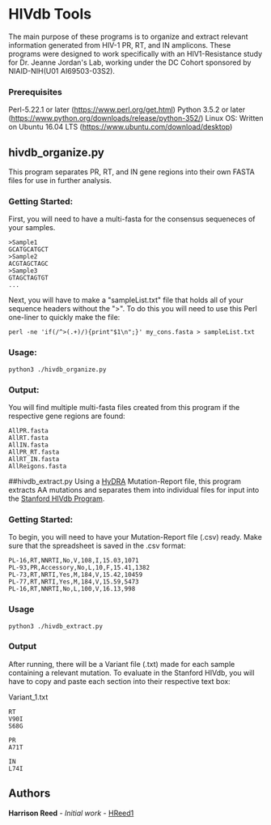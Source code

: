 # HIVdb Tools

The main purpose of these programs is to organize and extract relevant information generated from HIV-1 PR, RT, and IN amplicons. These programs were designed to work specifically with an HIV1-Resistance study for Dr. Jeanne Jordan's Lab, working under the DC Cohort sponsored by NIAID-NIH(U01 AI69503-03S2).

### Prerequisites

Perl-5.22.1 or later (https://www.perl.org/get.html)
Python 3.5.2 or later (https://www.python.org/downloads/release/python-352/)
Linux OS: Written on Ubuntu 16.04 LTS (https://www.ubuntu.com/download/desktop)

## hivdb_organize.py
This program separates PR, RT, and IN gene regions into their own FASTA files for use in further analysis.

### Getting Started:
First, you will need to have a multi-fasta for the consensus sequeneces of your samples.

```
>Sample1
GCATGCATGCT
>Sample2
ACGTAGCTAGC
>Sample3
GTAGCTAGTGT
...
```

Next, you will have to make a "sampleList.txt" file that holds all of your sequence headers without the ">". To do this you will need to use this Perl one-liner to quickly make the file:

```
perl -ne 'if(/^>(.+)/){print"$1\n";}' my_cons.fasta > sampleList.txt

```
### Usage:

```
python3 ./hivdb_organize.py
```

### Output:

You will find multiple multi-fasta files created from this program if the respective gene regions are found:
```
AllPR.fasta
AllRT.fasta
AllIN.fasta
AllPR_RT.fasta
AllRT_IN.fasta
AllReigons.fasta
```

##hivdb_extract.py
Using a [HyDRA](https://hydra.canada.ca/)  Mutation-Report file, this program extracts AA mutations and separates them into individual files for input into the [Stanford HIVdb Program](https://hivdb.stanford.edu/hivdb/by-mutations/).

### Getting Started:
To begin, you will need to have your Mutation-Report file (.csv) ready. Make sure that the spreadsheet is saved in the .csv format:

```
PL-16,RT,NNRTI,No,V,108,I,15.03,1071
PL-93,PR,Accessory,No,L,10,F,15.41,1382
PL-73,RT,NRTI,Yes,M,184,V,15.42,10459
PL-77,RT,NRTI,Yes,M,184,V,15.59,5473
PL-16,RT,NNRTI,No,L,100,V,16.13,998

```

### Usage
```
python3 ./hivdb_extract.py
```

### Output
After running, there will be a Variant file (.txt) made for each sample containing a relevant mutation. To evaluate in the Stanford HIVdb, you will have to copy and paste each section into their respective text box:

Variant_1.txt
```
RT
V90I
S68G

PR
A71T

IN
L74I
```

## Authors

**Harrison Reed** - *Initial work* - [HReed1](https://github.com/HReed1)

